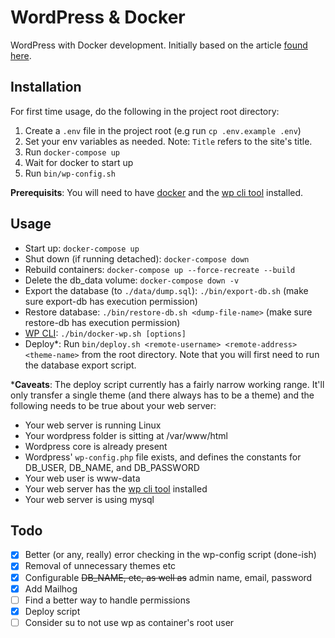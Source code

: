# WordPress & Docker

WordPress with Docker development. Initially based on the article [found here](https://akrabat.com/developing-wordpress-sites-with-docker/).

## Installation

For first time usage, do the following in the project root directory:
1. Create a `.env` file in the project root (e.g run `cp .env.example .env`)
1. Set your env variables as needed. Note: `Title` refers to the site's title.
1. Run `docker-compose up`
1. Wait for docker to start up
1. Run `bin/wp-config.sh`

**Prerequisits**: You will need to have [docker](https://www.docker.com/) and the [wp cli tool](https://wp-cli.org/) installed.

## Usage

- Start up: `docker-compose up`
- Shut down (if running detached): `docker-compose down`
- Rebuild containers: `docker-compose up --force-recreate --build`
- Delete the db_data volume: `docker-compose down -v`
- Export the database (to `./data/dump.sql`): `./bin/export-db.sh` (make sure export-db has execution permission)
- Restore database: `./bin/restore-db.sh <dump-file-name>` (make sure restore-db has execution permission)
- [WP CLI](https://wp-cli.org/): `./bin/docker-wp.sh [options]`
- Deploy*: Run `bin/deploy.sh <remote-username> <remote-address> <theme-name>` from the root directory. Note that you will first need to run the database export script.

***Caveats**: The deploy script currently has a fairly narrow working range. It'll only transfer a single theme (and there always has to be a theme) and the following needs to be true about your web server:
- Your web server is running Linux
- Your wordpress folder is sitting at /var/www/html
- Wordpress core is already present
- Wordpress' `wp-config.php` file exists, and defines the constants for DB_USER, DB_NAME, and DB_PASSWORD
- Your web user is www-data
- Your web server has the [wp cli tool](https://wp-cli.org/) installed
- Your web server is using mysql

## Todo
- [x] Better (or any, really) error checking in the wp-config script (done-ish)
- [x] Removal of unnecessary themes etc
- [x] Configurable ~~DB_NAME, etc, as well as~~ admin name, email, password
- [x] Add Mailhog
- [ ] Find a better way to handle permissions
- [x] Deploy script
- [ ] Consider su to not use wp as container's root user